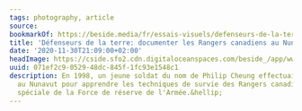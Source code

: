 ```yaml
---
tags: photography, article
source:
bookmarkOf: https://beside.media/fr/essais-visuels/defenseurs-de-la-terre/
title: 'Défenseurs de la terre: documenter les Rangers canadiens au Nunavut'
date: '2020-11-30T21:09:00+02:00'
headImage: https://cside.sfo2.cdn.digitaloceanspaces.com/beside_/app/www/2020/10/003-20170827-RangerPatrol-0013-flat.jpg
uuid: 071ef2c9-0529-48dc-845f-1fc93e1548c1
description: En 1998, un jeune soldat du nom de Philip Cheung effectuait un voyage
  au Nunavut pour apprendre les techniques de survie des Rangers canadiens, une unité
  spéciale de la Force de réserve de l'Armée.&hellip;
---
```



